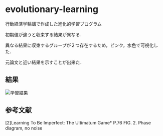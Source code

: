 # evolutionary-learning
行動経済学輪講で作成した進化的学習プログラム

初期値が違うと収束する結果が異なる．

異なる結果に収束するグループが２つ存在するため，ピンク，水色で可視化した．

元論文と近い結果を示すことが出来た．

## 結果

![学習結果](https://github.com/KACG-D/evolutionary-learning/blob/main/elearning.gif?raw=true "学習結果")


## 参考文献

[2]Learning To Be Imperfect: The Ultimatum Game* P.76 FIG. 2. Phase diagram, no noise
